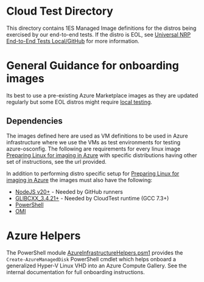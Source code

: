 # Cloud Test Directory
This directory contains 1ES Managed Image definitions for the distros being exercised by our end-to-end tests. If the distro is EOL, see [Universal NRP End-to-End Tests Local/GitHub](../../src/tests/universal-nrp-e2e/README.md) for more information.

# General Guidance for onboarding images

Its best to use a pre-existing Azure Marketplace images as they are updated regularly but some EOL distros might require [local testing](../../src/tests/universal-nrp-e2e/README.md).

## Dependencies

The images defined here are used as VM definitions to be used in Azure infrastructure where we use the VMs as test environments for testing azure-osconfig. The following are requirements for every linux image [Preparing Linux for imaging in Azure](https://learn.microsoft.com/azure/virtual-machines/linux/create-upload-generic) with specific distributions having other set of instructions, see the url provided.

In addition to performing distro specific setup for [Preparing Linux for imaging in Azure](https://learn.microsoft.com/azure/virtual-machines/linux/create-upload-generic) the images must also have the following:

 - [NodeJS v20+](https://github.com/nodejs/node) - Needed by GitHub runners
 - [GLIBCXX_3.4.21+](https://github.com/gcc-mirror/gcc/tree/releases/gcc-7.3.0) - Needed by CloudTest runtime (GCC 7.3+)
 - [PowerShell](https://github.com/PowerShell/PowerShell)
 - [OMI](https://github.com/microsoft/omi/)

 # Azure Helpers

 The PowerShell module [AzureInfrastructureHelpers.psm1](./AzureInfrastructureHelpers.psm1) provides the `Create-AzureManagedDisk` PowerShell cmdlet which helps onboard a generalized Hyper-V Linux VHD into an Azure Compute Gallery. See the internal documentation for full onboarding instructions.
